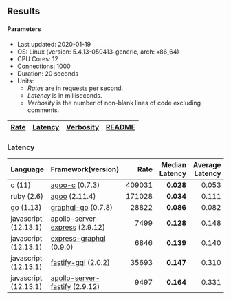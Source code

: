 ## Results

<!-- Result from here -->

#### Parameters
- Last updated: 2020-01-19
- OS: Linux (version: 5.4.13-050413-generic, arch: x86_64)
- CPU Cores: 12
- Connections: 1000
- Duration: 20 seconds
- Units:
  - _Rates_ are in requests per second.
  - _Latency_ is in milliseconds.
  - _Verbosity_ is the number of non-blank lines of code excluding comments.

| [Rate](rates.md) | [Latency](latency.md) | [Verbosity](verbosity.md) | [README](README.md) |
| ---------------- | --------------------- | ------------------------- | ------------------- |

### Latency
| Language | Framework(version) | Rate | Median Latency | Average Latency | 90th % | 99th % | Std Dev | Verbosity |
| -------- | ------------------ | ----:| ------------:| ---------------:| ------:| ------:| -------:| ---------:|
| c (11) | [agoo-c](github.com/ohler55/agoo-c) (0.7.3) | 409031 | **0.028** | 0.053 | 0.172 | 0.183 | 0.10 | 320 |
| ruby (2.6) | [agoo](github.com/ohler55/agoo) (2.11.4) | 171028 | **0.034** | 0.111 | 0.185 | 1.132 | 0.25 | 105 |
| go (1.13) | [graphql-go](https://github.com/graphql-go/graphql) (0.7.8) | 28822 | **0.086** | 0.082 | 0.090 | 0.115 | 0.03 | 378 |
| javascript (12.13.1) | [apollo-server-express](https://github.com/apollographql/apollo-server/tree/master/packages/apollo-server-express) (2.9.12) | 7499 | **0.128** | 0.148 | 0.169 | 0.410 | 0.18 | 94 |
| javascript (12.13.1) | [express-graphql](https://github.com/graphql/express-graphql) (0.9.0) | 6846 | **0.139** | 0.140 | 0.157 | 0.183 | 0.04 | 78 |
| javascript (12.13.1) | [fastify-gql](https://github.com/mcollina/fastify-gql) (2.0.2) | 35693 | **0.147** | 0.310 | 0.725 | 0.782 | 0.31 | 78 |
| javascript (12.13.1) | [apollo-server-fastify](https://github.com/apollographql/apollo-server/tree/master/packages/apollo-server-fastify) (2.9.12) | 9497 | **0.164** | 0.331 | 0.758 | 0.762 | 0.31 | 95 |
<!-- Result till here -->
